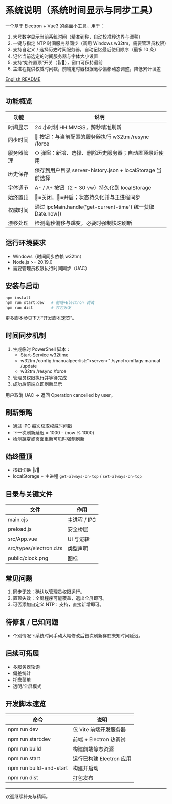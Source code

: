 # 系统说明（系统时间显示与同步工具）

一个基于 Electron + Vue3 的桌面小工具，用于：

1. 大号数字显示当前系统时间（精准到秒，自动校准秒边界与漂移）
2. 一键与指定 NTP 时间服务器同步（调用 Windows w32tm，需要管理员权限）
3. 支持自定义 / 选择历史时间服务器，自动记忆最近使用顺序（最多 10 条）
4. 记忆当前选定的时间服务器与字体大小设置
5. 支持“始终置顶”开关（📍/📌），窗口可保持最前
6. 主进程提供权威时间戳，前端定时器根据毫秒偏移动态调整，降低累计误差

[English README](./README.en.md)

---

## 功能概览

| 功能       | 说明                                                        |
| ---------- | ----------------------------------------------------------- |
| 时间显示   | 24 小时制 HH:MM:SS，跨秒精准刷新                            |
| 同步时间   | 🔄 按钮：与当前配置的服务器执行 w32tm /resync /force        |
| 服务器管理 | ⚙️ 弹窗：新增、选择、删除历史服务器；自动置顶最近使用       |
| 历史保存   | 保存到用户目录 server-history.json + localStorage 当前选择  |
| 字体调节   | A- / A+ 按钮（2 ~ 30 vw）持久化到 localStorage              |
| 始终置顶   | 📍=关闭，📌=开启；状态持久化并与主进程同步                  |
| 权威时间   | 通过 ipcMain.handle('get-current-time') 统一获取 Date.now() |
| 漂移处理   | 检测毫秒偏移与跳变，必要时强制快速刷新                      |

## 运行环境要求

- Windows（时间同步依赖 w32tm）
- Node.js >= 20.19.0
- 需要管理员权限执行时间同步（UAC）

## 安装与启动

```powershell
npm install
npm run start:dev   # 前端+Electron 调试
npm run dist        # 打包分发
```

更多脚本参见下方“开发脚本速览”。

## 时间同步机制

1. 生成临时 PowerShell 脚本：
   - Start-Service w32time
   - w32tm /config /manualpeerlist:"\<server\>" /syncfromflags:manual /update
   - w32tm /resync /force
2. 管理员权限执行并等待完成
3. 成功后前端立即刷新显示

用户取消 UAC -> 返回 Operation cancelled by user。

## 刷新策略

- 通过 IPC 每次获取权威时间戳
- 下一次刷新延迟 = 1000 - (now % 1000)
- 检测跳变或页面重新可见时强制刷新

## 始终置顶

- 按钮切换 📍/📌
- localStorage + 主进程 `get-always-on-top` / `set-always-on-top`

## 目录与关键文件

| 文件                    | 作用         |
| ----------------------- | ------------ |
| main.cjs                | 主进程 / IPC |
| preload.js              | 安全桥层     |
| src/App.vue             | UI 与逻辑    |
| src/types/electron.d.ts | 类型声明     |
| public/clock.png        | 图标         |

## 常见问题

1. 同步无效：确认以管理员权限运行。
2. 置顶失效：全屏程序可能覆盖，退出全屏即可。
3. 可否添加自定义 NTP：支持，直接新增即可。

## 待修复 / 已知问题

- 个别情况下系统时间手动大幅修改后首次刷新存在未知时间延迟。

## 后续可拓展

- 多服务器轮询
- 偏差统计
- 托盘菜单
- 透明/全屏模式

## 开发脚本速览

| 命令                    | 说明                     |
| ----------------------- | ------------------------ |
| npm run dev             | 仅 Vite 前端开发服务器   |
| npm run start:dev       | 前端 + Electron 热调试   |
| npm run build           | 构建前端静态资源         |
| npm run start           | 运行已构建 Electron 应用 |
| npm run build-and-start | 构建并启动               |
| npm run dist            | 打包发布                 |

---

欢迎继续补充与精简。
